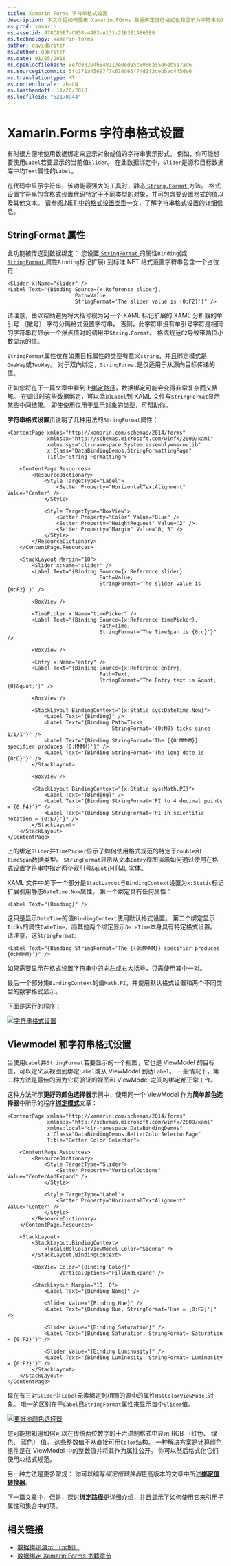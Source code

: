 ```yaml
---
title: Xamarin.Forms 字符串格式设置
description: 本文介绍如何使用 Xamarin.FOrms 数据绑定进行格式化和显示为字符串的对象。 这被通过将绑定的 StringFormat 设置为与占位符的标准.NET 格式设置字符串。
ms.prod: xamarin
ms.assetid: 978C85B7-CB58-4483-A131-21B381A865E0
ms.technology: xamarin-forms
author: davidbritch
ms.author: dabritch
ms.date: 01/05/2018
ms.openlocfilehash: 8efd93204b848113e0ed95c8066a5506eb517ac6
ms.sourcegitcommit: 5fc171a45697f7c610d65f74d1f3cebbac445de6
ms.translationtype: MT
ms.contentlocale: zh-CN
ms.lasthandoff: 11/20/2018
ms.locfileid: "52170944"
---
```

# <a name="xamarinforms-string-formatting"></a>Xamarin.Forms 字符串格式设置

有时很方便地使用数据绑定来显示对象或值的字符串表示形式。 例如，你可能想要使用`Label`若要显示的当前值`Slider`。 在此数据绑定中，`Slider`是源和目标数据库中均`Text`属性的`Label`。

在代码中显示字符串，该功能最强大的工具时，静态[ `String.Format` ](xref:System.String.Format(System.String,System.Object))方法。 格式设置字符串包含格式设置代码特定于不同类型的对象，并可包含要设置格式的值以及其他文本。 请参阅[.NET 中的格式设置类型](/dotnet/standard/base-types/formatting-types/)一文，了解字符串格式设置的详细信息。

## <a name="the-stringformat-property"></a>StringFormat 属性

此功能被传送到数据绑定： 您设置[ `StringFormat` ](xref:Xamarin.Forms.BindingBase.StringFormat)的属性`Binding`(或[ `StringFormat` ](xref:Xamarin.Forms.Xaml.BindingExtension.StringFormat)属性`Binding`标记扩展) 到标准.NET 格式设置字符串包含一个占位符：

```xaml
<Slider x:Name="slider" />
<Label Text="{Binding Source={x:Reference slider},
                      Path=Value,
                      StringFormat='The slider value is {0:F2}'}" />
```

请注意，由以帮助避免将大括号视为另一个 XAML 标记扩展的 XAML 分析器的单引号 （撇号） 字符分隔格式设置字符串。 否则，此字符串没有单引号字符是相同的字符串将显示一个浮点值对的调用中`String.Format`。 格式规范`F2`导致带两位小数显示的值。

`StringFormat`属性仅在如果目标属性的类型有意义`string`，并且绑定模式是`OneWay`或`TwoWay`。 对于双向绑定，`StringFormat`是仅适用于从源向目标传递的值。

正如您将在下一篇文章中看到上[绑定路径](binding-path.md)，数据绑定可能会变得非常复杂而又费解。 在调试时这些数据绑定，可以添加`Label`到 XAML 文件与`StringFormat`显示某些中间结果。 即使使用仅用于显示对象的类型，可帮助你。

**字符串格式设置**页说明了几种用法的`StringFormat`属性：

```xaml
<ContentPage xmlns="http://xamarin.com/schemas/2014/forms"
             xmlns:x="http://schemas.microsoft.com/winfx/2009/xaml"
             xmlns:sys="clr-namespace:System;assembly=mscorlib"
             x:Class="DataBindingDemos.StringFormattingPage"
             Title="String Formatting">

    <ContentPage.Resources>
        <ResourceDictionary>
            <Style TargetType="Label">
                <Setter Property="HorizontalTextAlignment" Value="Center" />
            </Style>

            <Style TargetType="BoxView">
                <Setter Property="Color" Value="Blue" />
                <Setter Property="HeightRequest" Value="2" />
                <Setter Property="Margin" Value="0, 5" />
            </Style>
        </ResourceDictionary>
    </ContentPage.Resources>

    <StackLayout Margin="10">
        <Slider x:Name="slider" />
        <Label Text="{Binding Source={x:Reference slider},
                              Path=Value,
                              StringFormat='The slider value is {0:F2}'}" />

        <BoxView />

        <TimePicker x:Name="timePicker" />
        <Label Text="{Binding Source={x:Reference timePicker},
                              Path=Time,
                              StringFormat='The TimeSpan is {0:c}'}" />

        <BoxView />

        <Entry x:Name="entry" />
        <Label Text="{Binding Source={x:Reference entry},
                              Path=Text,
                              StringFormat='The Entry text is &quot;{0}&quot;'}" />

        <BoxView />

        <StackLayout BindingContext="{x:Static sys:DateTime.Now}">
            <Label Text="{Binding}" />
            <Label Text="{Binding Path=Ticks,
                                  StringFormat='{0:N0} ticks since 1/1/1'}" />
            <Label Text="{Binding StringFormat='The {{0:MMMM}} specifier produces {0:MMMM}'}" />
            <Label Text="{Binding StringFormat='The long date is {0:D}'}" />
        </StackLayout>

        <BoxView />

        <StackLayout BindingContext="{x:Static sys:Math.PI}">
            <Label Text="{Binding}" />
            <Label Text="{Binding StringFormat='PI to 4 decimal points = {0:F4}'}" />
            <Label Text="{Binding StringFormat='PI in scientific notation = {0:E7}'}" />
        </StackLayout>
    </StackLayout>
</ContentPage>
```

上的绑定`Slider`并`TimePicker`显示了如何使用格式规范的特定于`double`和`TimeSpan`数据类型。 `StringFormat`显示从文本`Entry`视图演示如何通过使用在格式设置字符串中指定两个双引号`&quot;`HTML 实体。

XAML 文件中的下一个部分是`StackLayout`与`BindingContext`设置为`x:Static`标记扩展引用静态`DateTime.Now`属性。 第一个绑定具有任何属性：

```xaml
<Label Text="{Binding}" />
```

这只是显示`DateTime`的值`BindingContext`使用默认格式设置。 第二个绑定显示`Ticks`的属性`DateTime`，而其他两个绑定显示`DateTime`本身具有特定格式设置。 请注意，这`StringFormat`:

```xaml
<Label Text="{Binding StringFormat='The {{0:MMMM}} specifier produces {0:MMMM}'}" />
```

如果需要显示在格式设置字符串中的向左或右大括号，只需使用其中一对。

最后一个部分集`BindingContext`的值`Math.PI`，并使用默认格式设置和两个不同类型的数字格式显示。

下面是运行的程序：

[![字符串格式设置](string-formatting-images/stringformatting-small.png "字符串格式设置")](string-formatting-images/stringformatting-large.png#lightbox "字符串格式设置")

## <a name="viewmodels-and-string-formatting"></a>Viewmodel 和字符串格式设置

当使用`Label`并`StringFormat`若要显示的一个视图，它也是 ViewModel 的目标值，可以定义从视图到绑定`Label`或从 ViewModel 到达`Label`。 一般情况下，第二种方法是最佳的因为它将验证的视图和 ViewModel 之间的绑定都正常工作。

这种方法所示**更好的颜色选择器**示例中，使用同一个 ViewModel 作为**简单颜色选择器**中所示的程序[**绑定模式**](binding-mode.md)文章：

```xaml
<ContentPage xmlns="http://xamarin.com/schemas/2014/forms"
             xmlns:x="http://schemas.microsoft.com/winfx/2009/xaml"
             xmlns:local="clr-namespace:DataBindingDemos"
             x:Class="DataBindingDemos.BetterColorSelectorPage"
             Title="Better Color Selector">

    <ContentPage.Resources>
        <ResourceDictionary>
            <Style TargetType="Slider">
                <Setter Property="VerticalOptions" Value="CenterAndExpand" />
            </Style>

            <Style TargetType="Label">
                <Setter Property="HorizontalTextAlignment" Value="Center" />
            </Style>
        </ResourceDictionary>
    </ContentPage.Resources>

    <StackLayout>
        <StackLayout.BindingContext>
            <local:HslColorViewModel Color="Sienna" />
        </StackLayout.BindingContext>

        <BoxView Color="{Binding Color}"
                 VerticalOptions="FillAndExpand" />

        <StackLayout Margin="10, 0">
            <Label Text="{Binding Name}" />

            <Slider Value="{Binding Hue}" />
            <Label Text="{Binding Hue, StringFormat='Hue = {0:F2}'}" />

            <Slider Value="{Binding Saturation}" />
            <Label Text="{Binding Saturation, StringFormat='Saturation = {0:F2}'}" />

            <Slider Value="{Binding Luminosity}" />
            <Label Text="{Binding Luminosity, StringFormat='Luminosity = {0:F2}'}" />
        </StackLayout>
    </StackLayout>
</ContentPage>    
```

现在有三对`Slider`并`Label`元素绑定到相同的源中的属性`HslColorViewModel`对象。 唯一的区别在于`Label`已`StringFormat`属性来显示每个`Slider`值。

[![更好地颜色选择器](string-formatting-images/bettercolorselector-small.png "更好地颜色选择器")](string-formatting-images/bettercolorselector-large.png#lightbox "更好地颜色选择器")

您可能想知道如何可以在传统两位数字的十六进制格式中显示 RGB （红色、 绿色、 蓝色） 值。 这些整数值不从直接可用`Color`结构。 一种解决方案是计算颜色组件是在 ViewModel 中的整数值并将其作为属性公开。 你可以然后格式化它们使用`X2`格式规范。

另一种方法是更多常规： 你可以编写*绑定值转换器*更高版本的文章中所述[**绑定值转换器**](converters.md)。

下一篇文章中，但是，探讨[**绑定路径**](binding-path.md)更详细介绍，并且显示了如何使用它来引用子属性和集合中的项。


## <a name="related-links"></a>相关链接

- [数据绑定演示 （示例）](https://developer.xamarin.com/samples/xamarin-forms/DataBindingDemos/)
- [数据绑定 Xamarin.Forms 书籍章节](~/xamarin-forms/creating-mobile-apps-xamarin-forms/summaries/chapter16.md)
